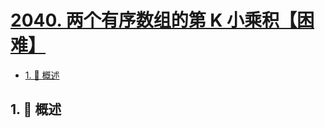 # [2040. 两个有序数组的第 K 小乘积【困难】](https://github.com/Tdahuyou/TNotes.leetcode/tree/main/notes/2040.%20%E4%B8%A4%E4%B8%AA%E6%9C%89%E5%BA%8F%E6%95%B0%E7%BB%84%E7%9A%84%E7%AC%AC%20K%20%E5%B0%8F%E4%B9%98%E7%A7%AF%E3%80%90%E5%9B%B0%E9%9A%BE%E3%80%91)

<!-- region:toc -->

- [1. 📝 概述](#1--概述)

<!-- endregion:toc -->

## 1. 📝 概述
